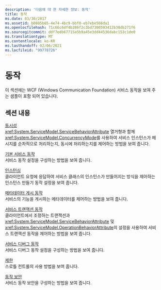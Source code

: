 ```yaml
---
description: '다음에 대 한 자세한 정보: 동작'
title: 동작
ms.date: 03/30/2017
ms.assetid: b0885b65-4e74-4bc9-bbf0-eb7ebe566da1
ms.openlocfilehash: 71c66c6df4b286f2c3bd7300593412b30db271f6
ms.sourcegitcommit: ddf7edb67715a5b9a45e3dd44536dabc153c1de0
ms.translationtype: MT
ms.contentlocale: ko-KR
ms.lasthandoff: 02/06/2021
ms.locfileid: "99778726"
---
```

# <a name="behaviors"></a>동작

이 섹션에는 WCF (Windows Communication Foundation) 서비스 동작을 보여 주는 샘플이 포함 되어 있습니다.  
  
## <a name="in-this-section"></a>섹션 내용  

 [동시성](concurrency.md)  
 <xref:System.ServiceModel.ServiceBehaviorAttribute> 열거형과 함께 <xref:System.ServiceModel.ConcurrencyMode>를 사용하여 서비스 인스턴스가 메시지를 순차적으로 처리하는지, 동시에 처리하는지를 제어하는 방법을 보여 줍니다.  
  
 [기본 서비스 동작](default-service-behavior.md)  
 서비스 동작 설정을 구성하는 방법을 보여 줍니다.  
  
 [인스턴싱](instancing.md)  
 클라이언트 요청에 응답하여 서비스 클래스의 인스턴스가 만들어지는 방식을 제어하는 인스턴스 만들기 동작 설정을 보여 줍니다.  
  
 [메타데이터 게시 동작](metadata-publishing-behavior.md)  
 서비스의 기능을 게시하는 메타데이터를 제어하는 방법을 보여 줍니다.  
  
 [서비스 트랜잭션 동작](service-transaction-behavior.md)  
 클라이언트에서 조정하는 트랜잭션과 <xref:System.ServiceModel.ServiceBehaviorAttribute> 및 <xref:System.ServiceModel.OperationBehaviorAttribute>의 설정을 사용하여 서비스 트랜잭션 동작을 제어하는 방법을 보여 줍니다.  
  
 [서비스 디버그 동작](service-debug-behavior.md)  
 서비스 디버그 동작 설정을 구성하는 방법을 보여 줍니다.  
  
 [제한](throttling.md)  
 스로틀 컨트롤의 사용 방법을 보여 줍니다.  
  
 [동작 보안](behavior-security.md)  
 서비스 동작 보안을 구성하는 방법을 보여 줍니다.

